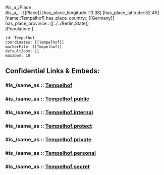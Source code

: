 ﻿---
confidential: public
isDeleted: false
location:
- 52.45
- 13.38
mapmarker: city
mapzoom:
- 7
- 12
SpocWebEntityId: 34805
tags:
- geo/City
type: City
---

#is_a_/Place  
#is_a_ :: [[Place]] 
[has_place_longitude::13.38] 
[has_place_latitude::52.45] 
[name::Tempelhof] 
has_place_country:: [[Germany]]  
has_place_province:: [[../../Berlin,State]]  
[Population::] 



```leaflet
id: Tempelhof
coordinates: [[Tempelhof]] 
markerFile: [[Tempelhof]] 
defaultZoom: 11 
maxZoom: 18
```


## Confidential Links & Embeds: 

### #is_/same_as :: [Tempelhof](Tempelhof.md) 

### #is_/same_as :: [Tempelhof.public](/_public/Earth/Continent/Europe/Europe~Central/Germany/Germany~West/State~Berlin/cities~Berlin/Tempelhof.public.md) 

### #is_/same_as :: [Tempelhof.internal](/_internal/Earth/Continent/Europe/Europe~Central/Germany/Germany~West/State~Berlin/cities~Berlin/Tempelhof.internal.md) 

### #is_/same_as :: [Tempelhof.protect](/_protect/Earth/Continent/Europe/Europe~Central/Germany/Germany~West/State~Berlin/cities~Berlin/Tempelhof.protect.md) 

### #is_/same_as :: [Tempelhof.private](/_private/Earth/Continent/Europe/Europe~Central/Germany/Germany~West/State~Berlin/cities~Berlin/Tempelhof.private.md) 

### #is_/same_as :: [Tempelhof.personal](/_personal/Earth/Continent/Europe/Europe~Central/Germany/Germany~West/State~Berlin/cities~Berlin/Tempelhof.personal.md) 

### #is_/same_as :: [Tempelhof.secret](/_secret/Earth/Continent/Europe/Europe~Central/Germany/Germany~West/State~Berlin/cities~Berlin/Tempelhof.secret.md)

